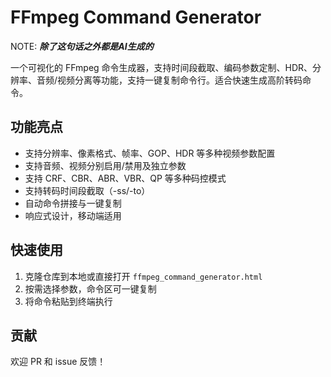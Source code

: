 # FFmpeg Command Generator

NOTE: *<b>除了这句话之外都是AI生成的</b>*

一个可视化的 FFmpeg 命令生成器，支持时间段截取、编码参数定制、HDR、分辨率、音频/视频分离等功能，支持一键复制命令行。适合快速生成高阶转码命令。

## 功能亮点

- 支持分辨率、像素格式、帧率、GOP、HDR 等多种视频参数配置
- 支持音频、视频分别启用/禁用及独立参数
- 支持 CRF、CBR、ABR、VBR、QP 等多种码控模式
- 支持转码时间段截取（-ss/-to）
- 自动命令拼接与一键复制
- 响应式设计，移动端适用

## 快速使用

1. 克隆仓库到本地或直接打开 `ffmpeg_command_generator.html`
2. 按需选择参数，命令区可一键复制
3. 将命令粘贴到终端执行

## 贡献

欢迎 PR 和 issue 反馈！
